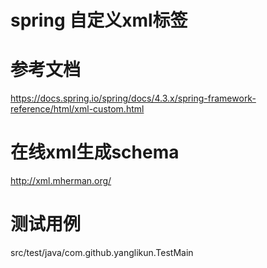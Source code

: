 # spring 自定义xml标签

# 参考文档

https://docs.spring.io/spring/docs/4.3.x/spring-framework-reference/html/xml-custom.html

# 在线xml生成schema

http://xml.mherman.org/

# 测试用例
src/test/java/com.github.yanglikun.TestMain
